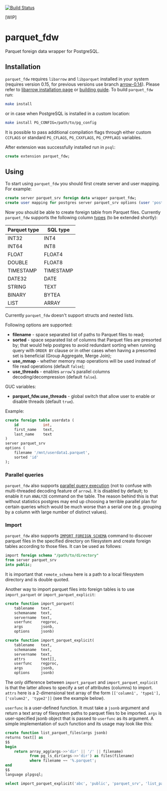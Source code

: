 [![Build Status](https://travis-ci.org/adjust/parquet_fdw.svg?branch=master)](https://travis-ci.org/adjust/parquet_fdw)

[WIP]

# parquet_fdw

Parquet foreign data wrapper for PostgreSQL.

## Installation

`parquet_fdw` requires `libarrow` and `libparquet` installed in your system (requires version 0.15, for previous versions use branch [arrow-0.14](https://github.com/adjust/parquet_fdw/tree/arrow-0.14)). Please refer to [libarrow installation page](https://arrow.apache.org/install/) or [building guide](https://github.com/apache/arrow/blob/master/cpp/README.md).
To build `parquet_fdw` run:
```sh
make install
```
or in case when PostgreSQL is installed in a custom location:
```sh
make install PG_CONFIG=/path/to/pg_config
```
It is possible to pass additional compilation flags through either custom
`CCFLAGS` or standard `PG_CFLAGS`, `PG_CXXFLAGS`, `PG_CPPFLAGS` variables.

After extension was successfully installed run in `psql`:
```sql
create extension parquet_fdw;
```

## Using
To start using `parquet_fdw` you should first create server and user mapping. For example:
```sql
create server parquet_srv foreign data wrapper parquet_fdw;
create user mapping for postgres server parquet_srv options (user 'postgres');
```
Now you should be able to create foreign table from Parquet files. Currently `parquet_fdw` supports the following column [types](https://github.com/apache/arrow/blob/master/cpp/src/arrow/type.h) (to be extended shortly):

| Parquet type |  SQL type |
|--------------|-----------|
|        INT32 |      INT4 |
|        INT64 |      INT8 |
|        FLOAT |    FLOAT4 |
|       DOUBLE |    FLOAT8 |
|    TIMESTAMP | TIMESTAMP |
|       DATE32 |      DATE |
|       STRING |      TEXT |
|       BINARY |     BYTEA |
|         LIST |     ARRAY |

Currently `parquet_fdw` doesn't support structs and nested lists.

Following options are supported:
* **filename** - space separated list of paths to Parquet files to read;
* **sorted** - space separated list of columns that Parquet files are presorted by; that would help postgres to avoid redundant sorting when running query with `ORDER BY` clause or in other cases when having a presorted set is beneficial (Group Aggregate, Merge Join);
* **use_mmap** - whether memory map operations will be used instead of file read operations (default `false`);
* **use_threads** - enables `arrow`'s parallel columns decoding/decompression (default `false`).

GUC variables:
* **parquet_fdw.use_threads** - global switch that allow user to enable or disable threads (default `true`).

Example:
```sql
create foreign table userdata (
    id           int,
    first_name   text,
    last_name    text
)
server parquet_srv
options (
    filename '/mnt/userdata1.parquet',
    sorted 'id'
);
```

### Parallel queries
`parquet_fdw` also supports [parallel query execution](https://www.postgresql.org/docs/current/parallel-query.html) (not to confuse with multi-threaded decoding feature of `arrow`). It is disabled by default; to enable it run `ANALYZE` command on the table. The reason behind this is that without statistics postgres may end up choosing a terrible parallel plan for certain queries which would be much worse than a serial one (e.g. grouping by a column with large number of distinct values).

### Import

`parquet_fdw` also supports [`IMPORT FOREIGN SCHEMA`](https://www.postgresql.org/docs/current/sql-importforeignschema.html) command to discover parquet files in the specified directory on filesystem and create foreign tables according to those files. It can be used as follows:

```sql
import foreign schema "/path/to/directory"
from server parquet_srv
into public;
```

It is important that `remote_schema` here is a path to a local filesystem directory and is double quoted.

Another way to import parquet files into foreign tables is to use `import_parquet` or `import_parquet_explicit`:

```sql
create function import_parquet(
    tablename   text,
    schemaname  text,
    servername  text,
    userfunc    regproc,
    args        jsonb,
    options     jsonb)

create function import_parquet_explicit(
    tablename   text,
    schemaname  text,
    servername  text,
    attrs       text[],
    userfunc    regproc,
    args        jsonb,
    options     jsonb)
```

The only difference between `import_parquet` and `import_parquet_explicit` is that the latter allows to specify a set of attributes (columns) to import. `attrs` here is a 2-dimensional text array of the form `[['column1', 'type1'], ['column2', 'type2']]` (see the example below).

`userfunc` is a user-defined function. It must take a `jsonb` argument and return a text array of filesystem paths to parquet files to be imported. `args` is user-specified jsonb object that is passed to `userfunc` as its argument. A simple implementation of such function and its usage may look like this:

```sql
create function list_parquet_files(args jsonb)
returns text[] as
$$
begin
    return array_agg(args->>'dir' || '/' || filename)
           from pg_ls_dir(args->>'dir') as files(filename)
           where filename ~~ '%.parquet';
end
$$
language plpgsql;

select import_parquet_explicit('abc', 'public', 'parquet_srv', 'list_parquet_files', array[['one', 'int8'], ['three', 'text'], ['six', 'bool']], '{"dir": "/path/to/directory"}', '{"sorted": "id"}');
```

